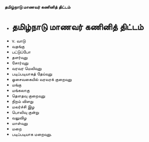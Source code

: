 **தமிழ்நாடு மாணவர் கணினித் திட்டம்**
- # தமிழ்நாடு மாணவர் கணினித் திட்டம்
- v. வாடு
- வதங்கு
- பட்டுப்போ
- தளர்வுறு
- சோர்வுறு
- வரவர மெலிவுறு
- படிப்படியாகத் தேய்வுறு
- ஓசைவகையில் வரவரக் குறைவுறு
- மங்கு
- மங்கலாகு
- தௌதவு குறைவுறு
- நிறம் விளறு
- மலர்ச்சி இழ
- பொலிவு குன்று
- வலுவிழ
- மாள்வுறு
- மறை
- படிப்படியாக மறைவுறு.

